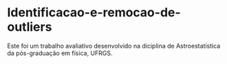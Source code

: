 # Identificacao-e-remocao-de-outliers
Este foi um trabalho avaliativo desenvolvido na diciplina de Astroestatística da pós-graduação em física, UFRGS.
